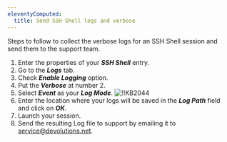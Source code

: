 ```yaml
---
eleventyComputed:
  title: Send SSH Shell logs and verbose
---
```

Steps to follow to collect the verbose logs for an SSH Shell session and send them to the support team.

1. Enter the properties of your ***SSH Shell*** entry.
1. Go to the ***Logs*** tab.
1. Check ***Enable Logging*** option.
1. Put the ***Verbose*** at number 2.
1. Select ***Event*** as your ***Log Mode***.
![!!KB2044](https://cdnweb.devolutions.net/docs/docs_en_kb_KB2044.png)
1. Enter the location where your logs will be saved in the ***Log Path*** field and click on ***OK***.
1. Launch your session.
1. Send the resulting Log file to support by emailing it to [service@devolutions.net](mailto:service@devolutions.net).
